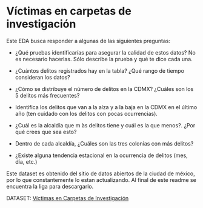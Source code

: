 # Víctimas en carpetas de investigación 

Este EDA busca responder a algunas de las siguientes preguntas:


- ¿Qué pruebas identificarías para asegurar la calidad de estos datos? No es necesario hacerlas. Sólo describe la prueba y qué te dice cada una.

- ¿Cuántos delitos registrados hay en la tabla? ¿Qué rango de tiempo consideran
los datos?

- ¿Cómo se distribuye el número de delitos en la CDMX? ¿Cuáles son los 5 delitos más frecuentes?

- Identifica los delitos que van a la alza y a la baja en la CDMX en el  último año
(ten cuidado con los delitos con pocas ocurrencias).

- ¿Cuál es la alcaldía que m ́as delitos tiene y cuál es la que menos?. ¿Por qué crees que sea esto?

- Dentro de cada alcaldía, ¿Cuáles son las tres colonias con más delitos?

- ¿Existe alguna tendencia estacional en la ocurrencia de delitos (mes, día, etc.)

Este dataset es obtenido del sitio de datos abiertos de la ciudad de méxico, por lo que constantemente lo estan actualizando. Al final de este readme se encuentra la liga para descargarlo.

DATASET: [Víctimas en Carpetas de Investigación](https://datos.cdmx.gob.mx/dataset/victimas-en-carpetas-de-investigacion-fgj)